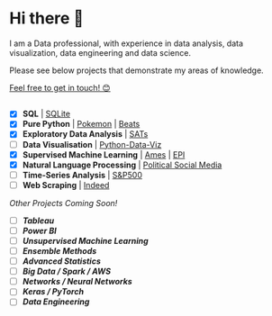 # Hi there 👋

I am a Data professional, with experience in data analysis, data visualization, data engineering and data science. 

Please see below projects that demonstrate my areas of knowledge.

[Feel free to get in touch! 😊](https://www.linkedin.com/in/marc-lodge)

## 

- [x] **SQL** | [SQLite](https://github.com/Marc-Lodge/SQLite)
- [x] **Pure Python** | [Pokemon](https://github.com/Marc-Lodge/Pokemon_Stay) | [Beats](https://github.com/Marc-Lodge/Beats)
- [x] **Exploratory Data Analysis** | [SATs](https://github.com/Marc-Lodge/SATs)
- [ ] **Data Visualisation** | [Python-Data-Viz](https://github.com/Marc-Lodge/Data-Viz)
- [x] **Supervised Machine Learning** | [Ames](https://github.com/Marc-Lodge/Ames) | [EPI](https://github.com/Marc-Lodge/EPI) 
- [x] **Natural Language Processing** | [Political Social Media](https://github.com/Marc-Lodge/political_social_media)
- [ ] **Time-Series Analysis** | [S&P500](https://github.com/Marc-Lodge/SPY)
- [ ] **Web Scraping** | [Indeed](https://github.com/Marc-Lodge/Indeed)

*Other Projects Coming Soon!*

- [ ] ***Tableau***
- [ ] ***Power BI***
- [ ] ***Unsupervised Machine Learning***
- [ ] ***Ensemble Methods***
- [ ] ***Advanced Statistics***
- [ ] ***Big Data / Spark / AWS*** 
- [ ] ***Networks / Neural Networks***
- [ ] ***Keras / PyTorch***
- [ ] ***Data Engineering***

<!--
- **Tools** | SQL, Tableau, **Python**; *NumPy, Pandas, Seaborn, Matplotlib, Plotly, SciPy, Scikit-Learn, Statsmodels, Keras, PyTorch*
- **Supervised Machine Learning** | Linear/Logistic Regression, Classification, kNN, Decision Trees, Bagging/Boosting Models
- **Unsupervised Machine Learning** | Pipelines, Principal Component Analysis, Clustering, K-Means, Clustering Evaluation
- **Model Evaluation** | RSE, MSE, Baseline Accuracy, Precision, Recall, F1, ROC, PR Curves, cross-validation, grid-search
- **Additional Machine Learning** | Decision Trees, Random Forests, Bagging, Boosting, Natural Language Processing
- **Networks** | Network Analysis & Robustness, Communities, Recommended Systems, Neural Networks, Tensorflow
- **Statistics** | Probability distributions, Confidence Intervals, Central Limit Theorem, Bayes Rule, Naive Bayes
- **Big Data** | Map-Reduce Algorithm, Divide and Conquer, Hadoop, Spark, AWS
- **Timeseries** | Basics, Autocorrelations, ARMA, ARIMA models
- **Additional** | HTML, Webscraping, RegEx, Databases, API's
| [Seoul Cycle](https://github.com/Marc-Lodge/Seoul_Cycle)
-->

<!--

**Lodgimus/Lodgimus** is a ✨ _special_ ✨ repository because its `README.md` (this file) appears on your GitHub profile.

Here are some ideas to get you started:

- 🔭 I’m currently working on ...
- 🌱 I’m currently learning ...
- 👯 I’m looking to collaborate on ...
- 🤔 I’m looking for help with ...
- 💬 Ask me about ...
- 📫 How to reach me: ...
- 😄 Pronouns: ...
- ⚡ Fun fact: ...

-->
